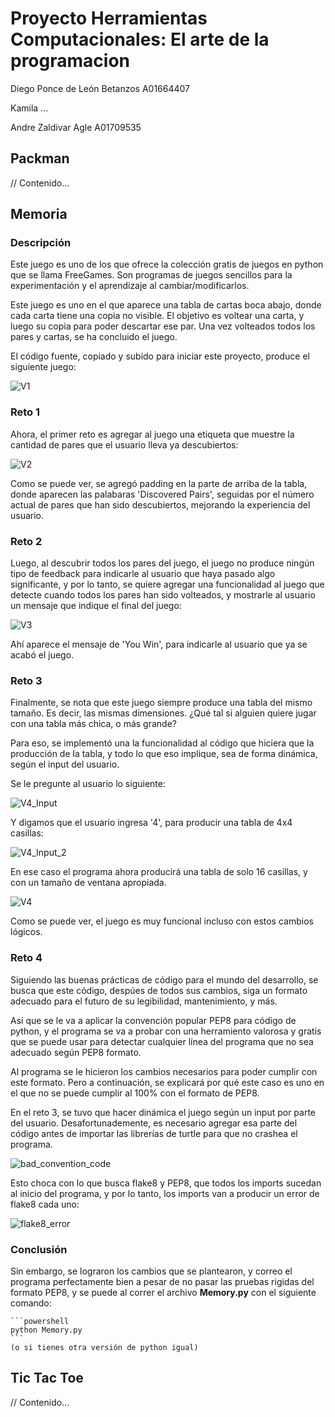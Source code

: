 # Proyecto Herramientas Computacionales: El arte de la programacion

Diego Ponce de León Betanzos A01664407

Kamila ...

Andre Zaldivar Agle A01709535

## Packman
// Contenido...

## Memoria

### Descripción

Este juego es uno de los que ofrece la colección gratis de juegos en python que 
se llama FreeGames. Son programas de juegos sencillos para la experimentación y 
el aprendizaje al cambiar/modificarlos.

Este juego es uno en el que aparece una tabla de cartas boca abajo, donde cada carta 
tiene una copia no visible. El objetivo es voltear una carta, y luego su copia para 
poder descartar ese par. Una vez volteados todos los pares y cartas, se ha concluido 
el juego. 

El código fuente, copiado y subido para iniciar este proyecto, produce el siguiente juego:

![V1](imgs/v1.png)

### Reto 1

Ahora, el primer reto es agregar al juego una etiqueta que muestre la cantidad de 
pares que el usuario lleva ya descubiertos:

![V2](imgs/v2.png)

Como se puede ver, se agregó padding en la parte de arriba de la tabla, donde aparecen 
las palabaras 'Discovered Pairs', seguidas por el número actual de pares que han sido 
descubiertos, mejorando la experiencia del usuario.

### Reto 2

Luego, al descubrir todos los pares del juego, el juego no produce ningún tipo de feedback 
para indicarle al usuario que haya pasado algo significante, y por lo tanto, se quiere 
agregar una funcionalidad al juego que detecte cuando todos los pares han sido volteados, 
y mostrarle al usuario un mensaje que indique el final del juego:

![V3](imgs/v3.png)

Ahí aparece el mensaje de 'You Win', para indicarle al usuario que ya se acabó el juego.

### Reto 3

Finalmente, se nota que este juego siempre produce una tabla del mismo tamaño. Es decir, las 
mismas dimensiones. ¿Qué tal si alguien quiere jugar con una tabla más chica, o más grande?

Para eso, se implementó una la funcionalidad al código que hiciera que la producción de la 
tabla, y todo lo que eso implique, sea de forma dinámica, según el input del usuario.

Se le pregunte al usuario lo siguiente:

![V4_Input](imgs/v4_input.png)

Y digamos que el usuario ingresa '4', para producir una tabla de 4x4 casillas:

![V4_Input_2](imgs/v4_input_2.png)

En ese caso el programa ahora producirá una tabla de solo 16 casillas, y con un tamaño de ventana
apropiada. 

![V4](imgs/v4.png)

Como se puede ver, el juego es muy funcional incluso con estos cambios lógicos.

### Reto 4

Siguiendo las buenas prácticas de código para el mundo del desarrollo, se busca que este código, 
despúes de todos sus cambios, siga un formato adecuado para el futuro de su legibilidad, 
mantenimiento, y más. 

Así que se le va a aplicar la convención popular PEP8 para código de python, y el programa se 
va a probar con una herramiento valorosa y gratis que se puede usar para detectar cualquier línea 
del programa que no sea adecuado según PEP8 formato.

Al programa se le hicieron los cambios necesarios para poder cumplir con este formato. Pero a 
continuación, se explicará por qué este caso es uno en el que no se puede cumplir al 100% con el
formato de PEP8.

En el reto 3, se tuvo que hacer dinámica el juego según un input por parte del usuario. Desafortunademente, 
es necesario agregar esa parte del código antes de importar las librerías de turtle para que no crashea 
el programa. 

![bad_convention_code](imgs/pep8_ev.png)

Esto choca con lo que busca flake8 y PEP8, que todos los imports sucedan al inicio del programa, y por 
lo tanto, los imports van a producir un error de flake8 cada uno:

![flake8_error](imgs/flake8_err.png)

### Conclusión

Sin embargo, se lograron los cambios que se plantearon, y correo el programa perfectamente bien a pesar 
de no pasar las pruebas rigidas del formato PEP8, y se puede al correr el archivo **Memory.py** 
con el siguiente comando:

    ```powershell
    python Memory.py
    ```
    (o si tienes otra versión de python igual)

## Tic Tac Toe
// Contenido...
